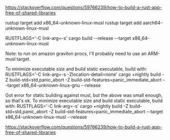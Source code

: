 https://stackoverflow.com/questions/59766239/how-to-build-a-rust-app-free-of-shared-libraries

rustup target add x86_64-unknown-linux-musl
rustup target add aarch64-unknown-linux-musl

RUSTFLAGS='-C link-arg=-s' cargo build --release --target x86_64-unknown-linux-musl

Note: to run on amazon graviton procs, I'll probably need to use an ARM-musl target.


To minimize executable size and build static executable, build with:
RUSTFLAGS='-C link-arg=-s -Zlocation-detail=none' cargo +nightly build -Z build-std=std,panic_abort -Z build-std-features=panic_immediate_abort --target x86_64-unknown-linux-gnu --release


Got error for static building against musl, but the above was small enough, so that's ok.
To minimize executable size and build static executable, build with:
RUSTFLAGS='-C link-arg=-s' cargo +nightly build -Z build-std=std,panic_abort -Z build-std-features=panic_immediate_abort --target x86_64-unknown-linux-musl --release

https://stackoverflow.com/questions/59766239/how-to-build-a-rust-app-free-of-shared-libraries